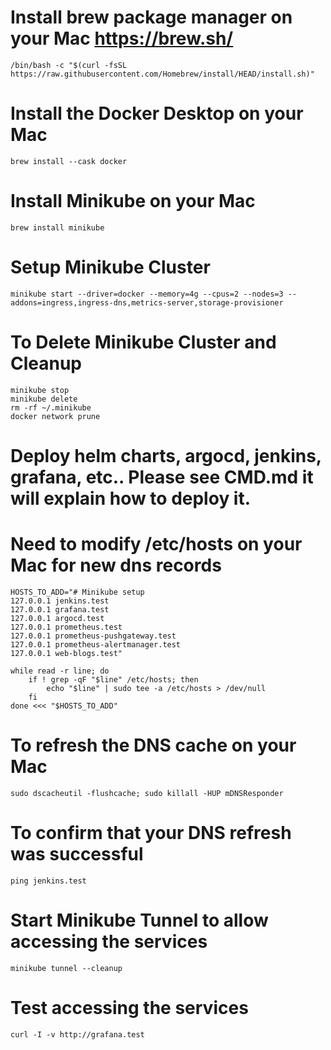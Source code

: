 # Install brew package manager on your Mac https://brew.sh/
    /bin/bash -c "$(curl -fsSL https://raw.githubusercontent.com/Homebrew/install/HEAD/install.sh)"

# Install the Docker Desktop on your Mac
    brew install --cask docker

# Install Minikube on your Mac
    brew install minikube

# Setup Minikube Cluster
    minikube start --driver=docker --memory=4g --cpus=2 --nodes=3 --addons=ingress,ingress-dns,metrics-server,storage-provisioner

# To Delete Minikube Cluster and Cleanup
    minikube stop
    minikube delete
    rm -rf ~/.minikube
    docker network prune

# Deploy helm charts, argocd, jenkins, grafana, etc.. Please see CMD.md it will explain how to deploy it.

# Need to modify /etc/hosts on your Mac for new dns records
    HOSTS_TO_ADD="# Minikube setup
    127.0.0.1 jenkins.test
    127.0.0.1 grafana.test
    127.0.0.1 argocd.test
    127.0.0.1 prometheus.test
    127.0.0.1 prometheus-pushgateway.test
    127.0.0.1 prometheus-alertmanager.test
    127.0.0.1 web-blogs.test"

    while read -r line; do
        if ! grep -qF "$line" /etc/hosts; then
            echo "$line" | sudo tee -a /etc/hosts > /dev/null
        fi
    done <<< "$HOSTS_TO_ADD"

# To refresh the DNS cache on your Mac
    sudo dscacheutil -flushcache; sudo killall -HUP mDNSResponder
# To confirm that your DNS refresh was successful
    ping jenkins.test

# Start Minikube Tunnel to allow accessing the services
    minikube tunnel --cleanup

# Test accessing the services
    curl -I -v http://grafana.test